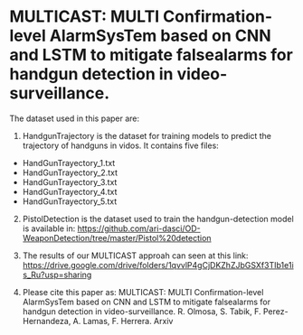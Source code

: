 #  MULTICAST: MULTI Confirmation-level AlarmSysTem based on CNN and LSTM to mitigate falsealarms for handgun detection in video-surveillance. 

The dataset used in this paper are:


1. HandgunTrajectory is the dataset for training models to predict the trajectory of handguns in vidos. It contains five files: 
* HandGunTrayectory_1.txt
* HandGunTrayectory_2.txt
* HandGunTrayectory_3.txt
* HandGunTrayectory_4.txt
* HandGunTrayectory_5.txt

2. PistolDetection is the dataset used to train the handgun-detection model is available in: 
https://github.com/ari-dasci/OD-WeaponDetection/tree/master/Pistol%20detection

3. The results of our MULTICAST approah can seen at this link:
https://drive.google.com/drive/folders/1qvvlP4gCjDKZhZJbGSXf3TIb1e1is_Ru?usp=sharing


4. Please cite this paper as:
MULTICAST: MULTI Confirmation-level AlarmSysTem based on CNN and LSTM to mitigate falsealarms for handgun detection in video-surveillance. R. Olmosa, S. Tabik, F. Perez-Hernandeza, A. Lamas, F. Herrera. Arxiv

